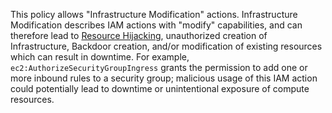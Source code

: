 This policy allows "Infrastructure Modification" actions. Infrastructure Modification describes IAM actions with "modify" capabilities, and can therefore lead to [Resource Hijacking](https://attack.mitre.org/techniques/T1496/), unauthorized creation of Infrastructure, Backdoor creation, and/or modification of existing resources which can result in downtime. For example, `ec2:AuthorizeSecurityGroupIngress` grants the permission to add one or more inbound rules to a security group; malicious usage of this IAM action could potentially lead to downtime or unintentional exposure of compute resources.
